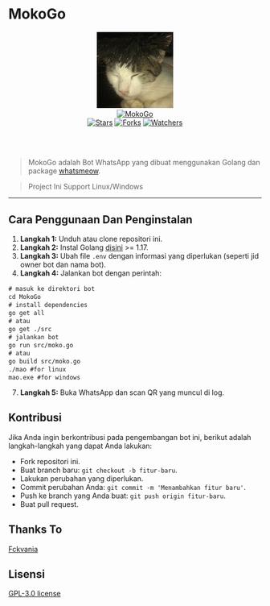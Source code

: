 # MokoGo

<div align="center">
  <img src="./static/logo.jpg" width="30%" alt="Logo Moko"><br>
  <a href="#"><img alt="MokoGo" src="https://img.shields.io/badge/MokoGo-green?colorA=%23ff0000&colorB=%23017e40&style=for-the-badge"></a><br>
  <a href="https://github.com/GuaAbuzz/MokoGo/stargazers"><img alt="Stars" src="https://img.shields.io/github/stars/fckvania/MaoGo?style=flat-square"></a>
  <a href="https://github.com/GuaAbuzz/MokoGo/network/members"><img alt="Forks" src="https://img.shields.io/github/forks/fckvania/MaoGo?style=flat-square"></a>
  <a href="https://github.com/GuaAbuzz/MokoGowatchers"><img alt="Watchers" src="https://img.shields.io/github/watchers/fckvania/MaoGo?style=flat-square"></a>
</div>

<br><br>
> <p>MokoGo adalah Bot WhatsApp yang dibuat menggunakan Golang dan package <a href="https://github.com/tulir/whatsmeow" target="_blank">whatsmeow</a>.</p>

> <p>Project Ini Support Linux/Windows</p>

___

## Cara Penggunaan Dan Penginstalan

1. **Langkah 1:** Unduh atau clone repositori ini.
3. **Langkah 2:** Instal Golang [disini](https://go.dev/doc/install)  >= 1.17.
4. **Langkah 3:** Ubah file `.env` dengan informasi yang diperlukan (seperti jid owner bot dan nama bot).
5. **Langkah 4:** Jalankan bot dengan perintah:
```shell
# masuk ke direktori bot
cd MokoGo
# install dependencies
go get all 
# atau
go get ./src
# jalankan bot
go run src/moko.go
# atau
go build src/moko.go
./mao #for linux
mao.exe #for windows
```
7. **Langkah 5:** Buka WhatsApp dan scan QR yang muncul di log.

## Kontribusi

Jika Anda ingin berkontribusi pada pengembangan bot ini, berikut adalah langkah-langkah yang dapat Anda lakukan:
- Fork repositori ini.
- Buat branch baru: `git checkout -b fitur-baru`.
- Lakukan perubahan yang diperlukan.
- Commit perubahan Anda: `git commit -m 'Menambahkan fitur baru'`.
- Push ke branch yang Anda buat: `git push origin fitur-baru`.
- Buat pull request.

## Thanks To

[Fckvania](https://github.com/fckvania/MaoGo)

## Lisensi

[GPL-3.0 license](/LICENSE.txt)
